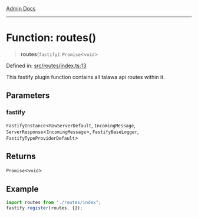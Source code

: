 [Admin Docs](/)

***

# Function: routes()

> **routes**(`fastify`): `Promise`\<`void`\>

Defined in: [src/routes/index.ts:13](https://github.com/syedali237/talawa-api/blob/691786dc98e76819737c41ef0af34983792105fd/src/routes/index.ts#L13)

This fastify plugin function contains all talawa api routes within it.

## Parameters

### fastify

`FastifyInstance`\<`RawServerDefault`, `IncomingMessage`, `ServerResponse`\<`IncomingMessage`\>, `FastifyBaseLogger`, `FastifyTypeProviderDefault`\>

## Returns

`Promise`\<`void`\>

## Example

```ts
import routes from "./routes/index";
fastify.register(routes, {});
```
